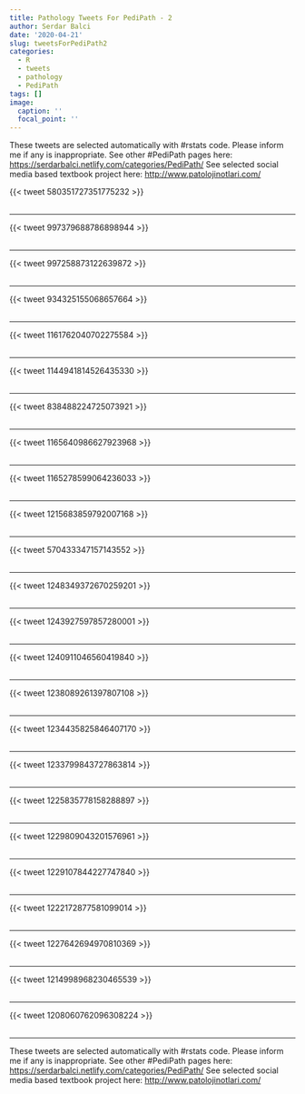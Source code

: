 ```yaml
---
title: Pathology Tweets For PediPath - 2
author: Serdar Balci
date: '2020-04-21'
slug: tweetsForPediPath2
categories:
  - R
  - tweets
  - pathology
  - PediPath
tags: []
image:
  caption: ''
  focal_point: ''
---
```



These tweets are selected automatically with #rstats code. Please inform me if any is inappropriate.
See other #PediPath pages here: https://serdarbalci.netlify.com/categories/PediPath/ 
See selected social media based textbook project here: http://www.patolojinotlari.com/

{{< tweet 580351727351775232 >}}
<br>
<br>
<hr>
{{< tweet 997379688786898944 >}}
<br>
<br>
<hr>
{{< tweet 997258873122639872 >}}
<br>
<br>
<hr>
{{< tweet 934325155068657664 >}}
<br>
<br>
<hr>
{{< tweet 1161762040702275584 >}}
<br>
<br>
<hr>
{{< tweet 1144941814526435330 >}}
<br>
<br>
<hr>
{{< tweet 838488224725073921 >}}
<br>
<br>
<hr>
{{< tweet 1165640986627923968 >}}
<br>
<br>
<hr>
{{< tweet 1165278599064236033 >}}
<br>
<br>
<hr>
{{< tweet 1215683859792007168 >}}
<br>
<br>
<hr>
{{< tweet 570433347157143552 >}}
<br>
<br>
<hr>
{{< tweet 1248349372670259201 >}}
<br>
<br>
<hr>
{{< tweet 1243927597857280001 >}}
<br>
<br>
<hr>
{{< tweet 1240911046560419840 >}}
<br>
<br>
<hr>
{{< tweet 1238089261397807108 >}}
<br>
<br>
<hr>
{{< tweet 1234435825846407170 >}}
<br>
<br>
<hr>
{{< tweet 1233799843727863814 >}}
<br>
<br>
<hr>
{{< tweet 1225835778158288897 >}}
<br>
<br>
<hr>
{{< tweet 1229809043201576961 >}}
<br>
<br>
<hr>
{{< tweet 1229107844227747840 >}}
<br>
<br>
<hr>
{{< tweet 1222172877581099014 >}}
<br>
<br>
<hr>
{{< tweet 1227642694970810369 >}}
<br>
<br>
<hr>
{{< tweet 1214998968230465539 >}}
<br>
<br>
<hr>
{{< tweet 1208060762096308224 >}}
<br>
<br>
<hr>


These tweets are selected automatically with #rstats code. Please inform me if any is inappropriate.
See other #PediPath pages here: https://serdarbalci.netlify.com/categories/PediPath/ 
See selected social media based textbook project here: http://www.patolojinotlari.com/
